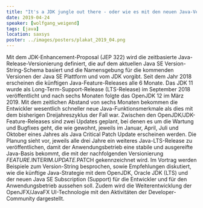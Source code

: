 ```yaml
---
title: "It's a JDK jungle out there - oder wie es mit den neuen Java-Versionen geordnet weitergeht"
date: 2019-04-24
speaker: [wolfgang_weigend]
tags: [java]
location: saxsys
poster: ../images/posters/plakat_2019_04.png
---
```


Mit dem JDK-Enhancement-Proposal (JEP 322) wird die zeitbasierte Java-Release-Versionierung definiert, die auf dem
aktuellen Java SE Version-String-Schema basiert und die Namensgebung für die kommenden Versionen der Java SE Plattform
und vom JDK vorgibt. Seit dem Jahr 2018 erscheinen die künftigen Java-Feature-Releases alle 6 Monate. Das JDK 11 wurde
als Long-Term-Support-Release (LTS-Release) im September 2018 veröffentlicht und nach sechs Monaten folgte das OpenJDK
12 im März 2019. Mit dem zeitlichen Abstand von sechs Monaten bekommen die Entwickler wesentlich schneller neue
Java-Funktionsmerkmale als dies mit dem bisherigen Dreijahreszyklus der Fall war. Zwischen den
OpenJDK/JDK-Feature-Releases sind zwei Updates geplant, bei denen es um die Wartung und Bugfixes geht, die wie gewohnt,
jeweils im Januar, April, Juli und Oktober eines Jahres als Java Critical Patch Update erscheinen werden. Die Planung
sieht vor, jeweils alle drei Jahre ein weiteres Java-LTS-Release zu veröffentlichen, damit der Anwendungsbetrieb eine
stabile und ausgereifte Java-Basis bekommt, die mit der nachfolgenden Versionierung $FEATURE.$INTERIM.$UPDATE.$PATCH
gekennzeichnet wird. Im Vortrag werden Beispiele zum Version-String besprochen, sowie Empfehlungen diskutiert, wie die
künftige Java-Strategie mit dem OpenJDK, Oracle JDK (LTS) und der neuen Java SE Subscription (Support) für die
Entwickler und für den Anwendungsbetrieb aussehen soll. Zudem wird die Weiterentwicklung der OpenJFX/JavaFX
UI-Technologie mit den Aktivitäten der Developer-Community dargestellt.
